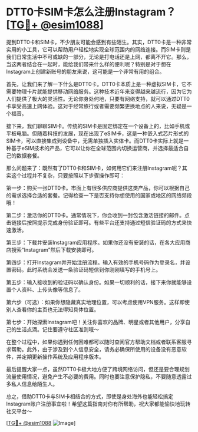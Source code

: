 # DTT0卡SIM卡怎么注册Instagram？[[TG💪+ @esim1088](https://t.me/s/esim1088)]

提到DTT0卡和SIM卡，不少朋友可能会感到有些陌生。其实，DTT0卡是一种非常实用的小工具，它可以帮助用户轻松地实现全球范围内的网络连接。而SIM卡则是我们日常生活中不可或缺的一部分，无论是打电话还是上网，都离不开它。那么，当这两者结合在一起时，能给我们带来什么样的便利呢？特别是对于想在Instagram上创建新账号的朋友来说，这可能是一个非常有用的组合。

首先，让我们来了解一下什么是DTT0卡。DTT0卡本质上是一种虚拟SIM卡，它不需要物理卡片就能提供移动网络服务。这种技术近年来变得越来越流行，因为它为人们提供了极大的灵活性。无论你身处何地，只要有网络支持，就可以通过DTT0卡享受高速上网体验。这对于经常旅行或者需要频繁更换地点的人来说，无疑是一个福音。

接下来，我们聊聊SIM卡。传统的SIM卡是固定绑定在一个设备上的，比如手机或平板电脑。但随着科技的发展，现在出现了eSIM卡，这是一种嵌入式芯片形式的SIM卡，可以直接集成到设备中，无需单独插入实体卡。而DTT0卡实际上就是一种基于eSIM技术的产品，它可以让你在全球范围内切换运营商，并选择最适合自己的数据套餐。

那么问题来了：既然有了DTT0卡和SIM卡，如何用它们来注册Instagram呢？其实这个过程并不复杂，只要按照以下步骤操作即可：

第一步：购买一张DTT0卡。市面上有很多供应商提供这类产品，你可以根据自己的需求选择合适的套餐。记得检查一下是否支持你想使用的国家或地区的网络频段哦！

第二步：激活你的DTT0卡。通常情况下，你会收到一封包含激活链接的邮件。点击链接后按照提示完成身份验证即可。有些平台还支持通过短信验证码的方式来快速激活。

第三步：下载并安装Instagram应用程序。如果你还没有安装的话，在各大应用商店搜索“Instagram”然后下载安装即可。

第四步：打开Instagram并开始注册流程。输入有效的手机号码作为登录名，并设置密码。此时系统会发送一条验证码短信到你刚刚填写的手机号上。

第五步：输入接收到的验证码以确认身份。如果一切顺利的话，接下来你就能够设置个人资料、上传头像等信息了。

第六步（可选）：如果你想隐藏真实地理位置，可以考虑使用VPN服务。这样即使别人查看你的主页也无法得知具体位置。

第七步：开始探索Instagram吧！关注你喜欢的品牌、明星或者其他用户，分享自己的生活点滴。记住要遵守社区准则哦～

在整个过程中，如果你遇到任何困难都可以随时查阅官方帮助文档或者联系客服寻求帮助。此外，由于涉及到个人信息安全，请务必确保所使用的设备没有恶意软件，并定期更新操作系统及应用程序版本。

最后提醒大家一点，虽然DTT0卡极大地方便了跨境网络访问，但还是要合理规划流量使用情况，避免产生不必要的费用。同时也要注意保护隐私，不要随意透露过多私人信息给陌生人。

总之，借助DTT0卡与SIM卡相结合的方式，即使是身处海外也能轻松搞定Instagram账户注册事宜啦！希望这篇指南对你有所帮助，祝大家都能愉快地玩转社交平台～

[[TG💪+ @esim1088](https://t.me/s/esim1088) ![Image](https://i.postimg.cc/4NQfJmqS/Snipaste-2025-05-13-00-14-12.png)]